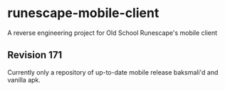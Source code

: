 # runescape-mobile-client
A reverse engineering project for Old School Runescape's mobile client

## Revision 171

Currently only a repository of up-to-date mobile release baksmali'd and vanilla apk.

